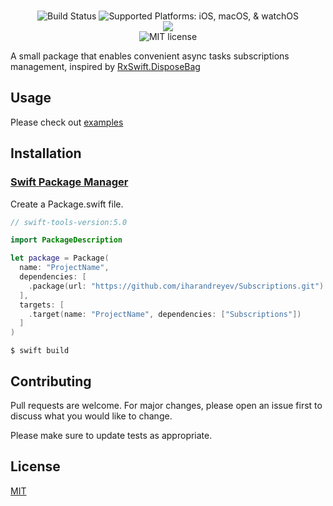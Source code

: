 <p align="center">
<br />
<img src="https://img.shields.io/github/actions/workflow/status/iharandreyev/Subscriptions/swift.yml" alt="Build Status" />
<img src="https://img.shields.io/badge/platforms-iOS%20%7C%20macOS%20%7C%20watchOS-333333.svg" alt="Supported Platforms: iOS, macOS, & watchOS" />
<br />
<a href="https://github.com/apple/swift-package-manager" alt="Subscriptions on Swift Package Manager" title="Subscriptions on Swift Package Manager"><img
src="https://img.shields.io/badge/Swift%20Package%20Manager-compatible-brightgreen.svg" /></a>
<br />
<img src="https://img.shields.io/github/license/iharandreyev/Subscriptions" alt="MIT license"
</p>

A small package that enables convenient async tasks subscriptions management, inspired by [RxSwift.DisposeBag](https://github.com/ReactiveX/RxSwift/blob/main/RxSwift/Disposables/DisposeBag.swift)

## Usage

Please check out [examples](https://github.com/iharandreyev/Subscriptions/tree/main/Examples)

## Installation

### [Swift Package Manager](https://github.com/apple/swift-package-manager) 

Create a Package.swift file.

```swift
// swift-tools-version:5.0

import PackageDescription

let package = Package(
  name: "ProjectName",
  dependencies: [
    .package(url: "https://github.com/iharandreyev/Subscriptions.git")
  ],
  targets: [
    .target(name: "ProjectName", dependencies: ["Subscriptions"])
  ]
)
```

```
$ swift build
```

## Contributing

Pull requests are welcome. For major changes, please open an issue first
to discuss what you would like to change.

Please make sure to update tests as appropriate.

## License

[MIT](https://choosealicense.com/licenses/mit/)

